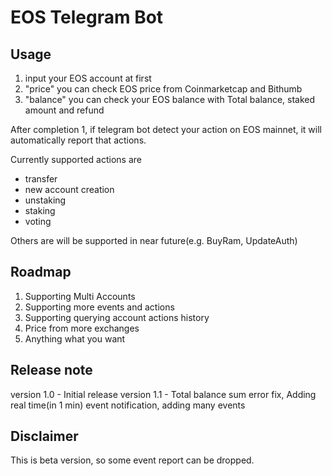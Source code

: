 # EOS Telegram Bot

## Usage
1. input your EOS account at first
2. "price" you can check EOS price from Coinmarketcap and Bithumb
3. "balance" you can check your EOS balance with Total balance, staked amount and refund

After completion 1, if telegram bot detect your action on EOS mainnet, it will automatically report that actions.

Currently supported actions are
- transfer
- new account creation
- unstaking
- staking
- voting

Others are will be supported in near future(e.g. BuyRam, UpdateAuth)

## Roadmap
1. Supporting Multi Accounts
2. Supporting more events and actions
3. Supporting querying account actions history
4. Price from more exchanges
5. Anything what you want

## Release note
version 1.0 - Initial release
version 1.1 - Total balance sum error fix, Adding real time(in 1 min) event notification, adding many events

## Disclaimer
This is beta version, so some event report can be dropped.

